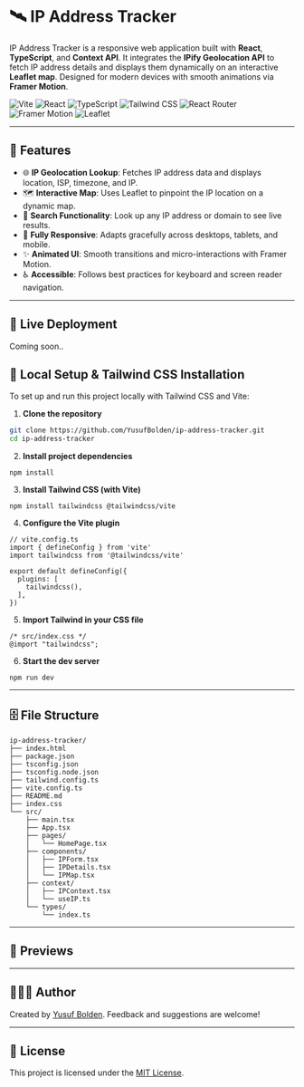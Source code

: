 # 🛰️ IP Address Tracker

IP Address Tracker is a responsive web application built with **React**, **TypeScript**, and **Context API**. It integrates the **IPify Geolocation API** to fetch IP address details and displays them dynamically on an interactive **Leaflet map**.  Designed for modern devices with smooth animations via **Framer Motion**.

![Vite](https://img.shields.io/badge/Vite-646CFF?style=for-the-badge&logo=vite&logoColor=white)
![React](https://img.shields.io/badge/React-20232A?style=for-the-badge&logo=react&logoColor=61DAFB)
![TypeScript](https://img.shields.io/badge/TypeScript-007ACC?style=for-the-badge&logo=typescript&logoColor=white)
![Tailwind CSS](https://img.shields.io/badge/Tailwind-38B2AC?style=for-the-badge&logo=tailwind-css&logoColor=white)
![React Router](https://img.shields.io/badge/React_Router-CA4245?style=for-the-badge&logo=react-router&logoColor=white)
![Framer Motion](https://img.shields.io/badge/Framer_Motion-EF4F5F?style=for-the-badge&logo=framer&logoColor=white)
![Leaflet](https://img.shields.io/badge/Leaflet-199900?style=for-the-badge&logo=leaflet&logoColor=white)

---

## 🚀 Features

- 🌐 **IP Geolocation Lookup**: Fetches IP address data and displays location, ISP, timezone, and IP.
- 🗺 **Interactive Map**: Uses Leaflet to pinpoint the IP location on a dynamic map.
- 🔎 **Search Functionality**: Look up any IP address or domain to see live results.
- 🎨 **Fully Responsive**: Adapts gracefully across desktops, tablets, and mobile.
- ✨ **Animated UI**: Smooth transitions and micro-interactions with Framer Motion.
- ♿ **Accessible**: Follows best practices for keyboard and screen reader navigation.

---

## 🚢 Live Deployment
Coming soon..

## 🚀 Local Setup & Tailwind CSS Installation

To set up and run this project locally with Tailwind CSS and Vite:

1. **Clone the repository**

```bash
git clone https://github.com/YusufBolden/ip-address-tracker.git
cd ip-address-tracker
```

2. **Install project dependencies**

```
npm install
```

3. **Install Tailwind CSS (with Vite)**

```
npm install tailwindcss @tailwindcss/vite
```

4. **Configure the Vite plugin**

```
// vite.config.ts
import { defineConfig } from 'vite'
import tailwindcss from '@tailwindcss/vite'

export default defineConfig({
  plugins: [
    tailwindcss(),
  ],
})
```

5. **Import Tailwind in your CSS file**

```
/* src/index.css */
@import "tailwindcss";
```

6. **Start the dev server**

```
npm run dev
```

---

## 🗄️ File Structure
```
ip-address-tracker/
├── index.html
├── package.json
├── tsconfig.json
├── tsconfig.node.json
├── tailwind.config.ts
├── vite.config.ts
├── README.md
├── index.css
└── src/
    ├── main.tsx
    ├── App.tsx
    ├── pages/
    │   └── HomePage.tsx
    ├── components/
    │   ├── IPForm.tsx
    │   ├── IPDetails.tsx
    │   └── IPMap.tsx
    ├── context/
    │   ├── IPContext.tsx
    │   └── useIP.ts
    └── types/
        └── index.ts
```
---

## 📸 Previews

<!-- ### Home Page
![Home Page](public/assets/login.png)

### Blog Index
![Blog List](public/assets/blogIndex.png)

### Admin Dashboard - upper
![Admin - upper](public/assets/adminUpper.png)

### Admin Dashboard - lower
![Admin - lower](public/assets/adminLower.png) -->

---

## 🧑🏿‍💻 Author

Created by [Yusuf Bolden](https://github.com/YusufBolden). Feedback and suggestions are welcome!

---

## 📄 License

This project is licensed under the [MIT License](https://opensource.org/licenses/MIT).
